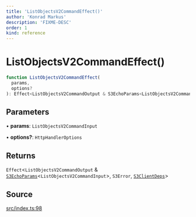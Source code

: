 ```yaml
---
title: 'ListObjectsV2CommandEffect()'
author: 'Konrad Markus'
description: 'FIXME-DESC'
order: 1
kind: reference
---
```


# ListObjectsV2CommandEffect()

```ts
function ListObjectsV2CommandEffect(
  params,
  options?
): Effect<ListObjectsV2CommandOutput & S3EchoParams<ListObjectsV2CommandInput>, S3Error, S3ClientDeps>;
```

## Parameters

• **params**: `ListObjectsV2CommandInput`

• **options?**: `HttpHandlerOptions`

## Returns

`Effect`\<`ListObjectsV2CommandOutput` & [`S3EchoParams`](/projects/konkerdev-aws-client-effect-s3/reference/type-aliases/s3echoparams)\<`ListObjectsV2CommandInput`\>, `S3Error`, [`S3ClientDeps`](/projects/konkerdev-aws-client-effect-s3/reference/type-aliases/s3clientdeps)\>

## Source

[src/index.ts:98](https://github.com/konkerdotdev/aws-client-effect-s3/blob/3f8e0eff075dd69bba1d17c99a6862f1e6b4d974/src/index.ts#L98)
